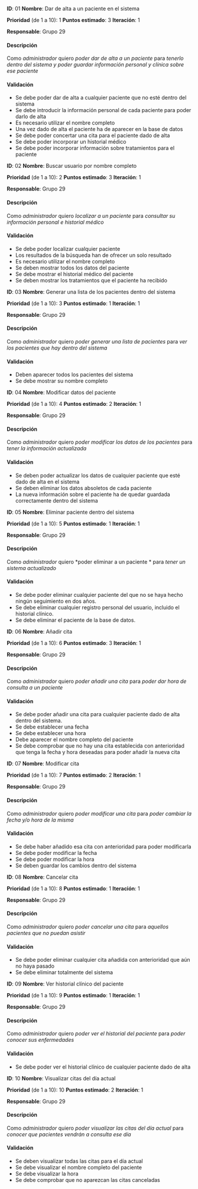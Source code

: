 **ID**: 01
**Nombre**: Dar de alta a un paciente en el sistema

**Prioridad** (de 1 a 10): 1
**Puntos estimado**: 3
**Iteración**: 1

**Responsable**: Grupo 29

#### Descripción

Como *administrador* quiero *poder dar de alta a un paciente* para *tenerlo dentro del sistema y poder guardar información personal y clínica sobre ese paciente*

#### Validación

* Se debe poder dar de alta a cualquier paciente que no esté dentro del sistema
* Se debe introducir la información personal de cada paciente para poder darlo de alta
* Es necesario utilizar el nombre completo
* Una vez dado de alta el paciente ha de aparecer en la base de datos
* Se debe poder concertar una cita para el paciente dado de alta
* Se debe poder incorporar un historial médico
* Se debe poder incorporar información sobre tratamientos para el paciente




**ID**: 02
**Nombre**: Buscar usuario por nombre completo

**Prioridad** (de 1 a 10): 2
**Puntos estimado**: 3
**Iteración**: 1

**Responsable**: Grupo 29

#### Descripción

Como *administrador* quiero *localizar a un paciente* para *consultar su información personal e historial médico*

#### Validación

* Se debe poder localizar cualquier paciente
* Los resultados de la búsqueda han de ofrecer un solo resultado
* Es necesario utilizar el nombre completo
* Se deben mostrar todos los datos del paciente
* Se debe mostrar el historial médico del paciente
* Se deben mostrar los tratamientos que el paciente ha recibido





**ID**: 03
**Nombre**: Generar una lista de los pacientes dentro del sistema

**Prioridad** (de 1 a 10): 3
**Puntos estimado**: 1
**Iteración**: 1

**Responsable**: Grupo 29

#### Descripción

Como *administrador* quiero *poder generar una lista de pacientes* para *ver los pacientes que hay dentro del sistema*

#### Validación

* Deben aparecer todos los pacientes del sistema
* Se debe mostrar su nombre completo


**ID**: 04
**Nombre**: Modificar datos del paciente

**Prioridad** (de 1 a 10): 4
**Puntos estimado**: 2
**Iteración**: 1

**Responsable**: Grupo 29

#### Descripción

Como *administrador* quiero *poder modificar los datos de los pacientes* para *tener la información actualizada*

#### Validación

* Se deben poder actualizar los datos de cualquier paciente que esté dado de alta en el sistema
* Se deben eliminar los datos absoletos de cada paciente
* La nueva información sobre el paciente ha de quedar guardada correctamente dentro del sistema




**ID**: 05
**Nombre**: Eliminar paciente dentro del sistema

**Prioridad** (de 1 a 10): 5
**Puntos estimado**: 1
**Iteración**: 1

**Responsable**: Grupo 29

#### Descripción

Como *administrador* quiero *poder eliminar a un paciente * para *tener un sistema actualizado*

#### Validación

* Se debe poder eliminar cualquier paciente del que no se haya hecho ningún seguimiento en dos años.
* Se debe eliminar cualquier registro personal del usuario, incluido el historial clínico.
* Se debe eliminar el paciente de la base de datos.




**ID**: 06
**Nombre**: Añadir cita

**Prioridad** (de 1 a 10): 6
**Puntos estimado**: 3
**Iteración**: 1

**Responsable**: Grupo 29

#### Descripción

Como *administrador* quiero *poder añadir una cita* para *poder dar hora de consulta a un paciente*

#### Validación

* Se debe poder añadir una cita para cualquier paciente dado de alta dentro del sistema.
* Se debe establecer una fecha
* Se debe establecer una hora
* Debe aparecer el nombre completo del paciente
* Se debe comprobar que no hay una cita establecida con anterioridad que tenga la fecha y hora deseadas para poder añadir la nueva cita



**ID**: 07
**Nombre**: Modificar cita

**Prioridad** (de 1 a 10): 7
**Puntos estimado**: 2
**Iteración**: 1

**Responsable**: Grupo 29

#### Descripción

Como *administrador* quiero *poder modificar una cita* para *poder cambiar la fecha y/o hora de la misma*

#### Validación

* Se debe haber añadido esa cita con anterioridad para poder modificarla 
* Se debe poder modificar la fecha
* Se debe poder modificar la hora
* Se deben guardar los cambios dentro del sistema



**ID**: 08
**Nombre**: Cancelar cita

**Prioridad** (de 1 a 10): 8
**Puntos estimado**: 1
**Iteración**: 1

**Responsable**: Grupo 29

#### Descripción

Como *administrador* quiero *poder cancelar una cita* para *aquellos pacientes que no puedan asistir*

#### Validación

* Se debe poder eliminar cualquier cita añadida con anterioridad que aún no haya pasado
* Se debe eliminar totalmente del sistema



**ID**: 09
**Nombre**: Ver historial clínico del paciente

**Prioridad** (de 1 a 10): 9
**Puntos estimado**: 1
**Iteración**: 1

**Responsable**: Grupo 29

#### Descripción

Como *administrador* quiero *poder ver el historial del paciente* para *poder conocer sus enfermedades*

#### Validación

* Se debe poder ver el historial clínico de cualquier paciente dado de alta 


**ID**: 10
**Nombre**: Visualizar citas del día actual

**Prioridad** (de 1 a 10): 10
**Puntos estimado**: 2
**Iteración**: 1

**Responsable**: Grupo 29

#### Descripción

Como *administrador* quiero *poder visualizar las citas del día actual* para *conocer que pacientes vendrán a consulta ese día*

#### Validación

* Se deben visualizar todas las citas para el día actual
* Se debe visualizar el nombre completo del paciente
* Se debe visualizar la hora
* Se debe comprobar que no aparezcan las citas canceladas


